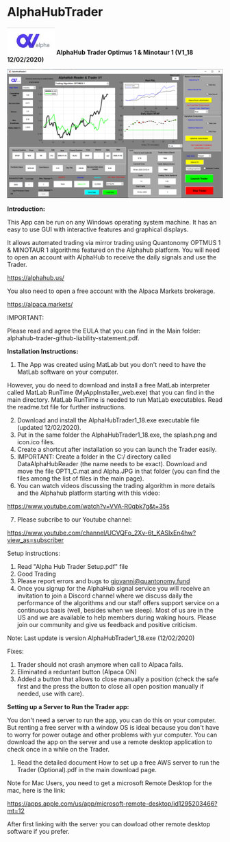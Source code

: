# AlphaHubTrader
![ScreenShot](https://github.com/gsantostasi/AlphaHubTrader/blob/main/Alpha.JPG)
__AlphaHub Trader Optimus 1 & Minotaur 1 (V1_18 12/02/2020)__

![ScreenShot](https://github.com/gsantostasi/AlphaHubTrader/blob/main/Trader_11_16.PNG)

__Introduction:__

This App can be run on any Windows operating system machine. 
It has an easy to use GUI with interactive features and graphical displays. 

It allows automated trading via mirror trading using Quantonomy OPTMUS 1 & MINOTAUR 1 algorithms featured on the Alphahub platform.
You will need to open an account with AlphaHub to receive the daily signals and use the Trader.

https://alphahub.us/


You also need to open a free account with the Alpaca Markets brokerage. 

https://alpaca.markets/

IMPORTANT:

Please read and agree the EULA that you can find in the Main folder: alphahub-trader-github-liability-statement.pdf. 

__Installation Instructions:__

1) The App was created using MatLab but you don't need to have the MatLab software on your computer. 

However, you do need to download and install a free MatLab interpreter called MatLab RunTime (MyAppInstaller_web.exe) that you can find in the main directory. 
MatLab RunTime is needed to run MatLab executables. 
Read the readme.txt file for further instructions.  

2) Download and install the AlphaHubTrader1_18.exe executable file (updated 12/02/2020). 
3) Put in the same folder the AlphaHubTrader1_18.exe, the splash.png and icon.ico files.
4) Create a shortcut after installation so you can launch the Trader easily. 
5) IMPORTANT: Create a folder in the C:/ directory called DataAlphaHubReader (the name needs to be exact). Download and move the file 
OPT1_C.mat and Alpha.JPG in that folder (you can find the files among the list of files in the main page). 
6) You can watch videos discussing the trading algorithm in more details and the Alphahub platform starting with this video:

https://www.youtube.com/watch?v=VVA-R0qbk7g&t=35s

7) Please subcribe to our Youtube channel:

https://www.youtube.com/channel/UCVQFo_2Xv-6t_KASIxEn4hw?view_as=subscriber

Setup instructions:

1) Read "Alpha Hub Trader Setup.pdf" file
2) Good Trading
3) Please report errors and bugs to giovanni@quantonomy.fund
4) Once you signup for the AlphaHub signal service you will receive an invitation to join a Discord channel where we discuss daily the performance of the algorithms and our staff offers support service on a continuous basis (well, besides when we sleep). Most of us are in the US and we are available to help members during waking hours. Please join our community and give us feedback and positive criticism. 

Note: Last update is version AlphaHubTrader1_18.exe (12/02/2020)

Fixes:
1) Trader should not crash anymore when call to Alpaca fails. 
2) Eliminated a reduntant button (Alpaca ON)
3) Added a button that allows to close manually a position (check the safe first and the press the button to close all open position manually if needed, use with care). 


__Setting up a Server to Run the Trader app:__

You don't need a server to run the app, you can do this on your computer. But renting a free server with a window OS is ideal because you don't have to worry for power outage and other problems with yur computer. 
You can download the app on the server and use a remote desktop application to check once in a while on the Trader. 

1) Read the detailed document How to set up a free AWS server to run the Trader (Optional).pdf in the main download page. 

Note for Mac Users, you need to get a microsoft Remote Desktop for the mac, here is the link:  

https://apps.apple.com/us/app/microsoft-remote-desktop/id1295203466?mt=12

After first linking with the server you can dowload other remote desktop software if you prefer. 





